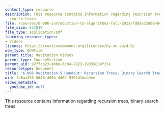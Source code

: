 ```yaml
---
content_type: resource
description: This resource contains information regarding recursion trees, binary
  search trees.
file: /courses/6-006-introduction-to-algorithms-fall-2011/fd8aa3260640466bd402536f41dab9ee_MIT6_006F11_rec05_handout.pdf
file_size: 557619
file_type: application/pdf
learning_resource_types:
- Videos
license: https://creativecommons.org/licenses/by-nc-sa/4.0/
ocw_type: OCWFile
parent_title: Recitation Videos
parent_type: CourseSection
parent_uid: 92ffcb23-abbe-6cb4-7823-19d55858f37a
resourcetype: Document
title: '6.006 Recitation 5 Handout: Recursion Trees, Binary Search Trees'
uid: fd8aa326-0640-466b-d402-536f41dab9ee
video_metadata:
  youtube_id: null
---
```

This resource contains information regarding recursion trees, binary search trees.